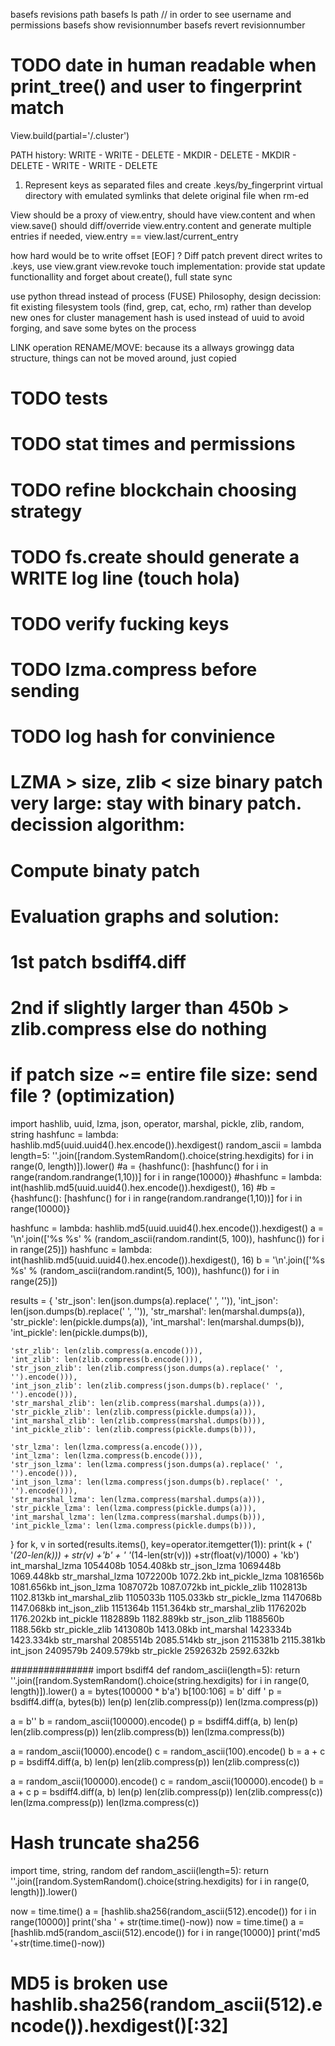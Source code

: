 basefs revisions path
basefs ls path // in order to see username and permissions 
basefs show revisionnumber
basefs revert revisionnumber
# TODO date in human readable when print_tree() and user to fingerprint match

View.build(partial='/.cluster')

PATH history: WRITE - WRITE - DELETE - MKDIR - DELETE - MKDIR - DELETE - WRITE - WRITE - DELETE


1. Represent keys as separated files and create .keys/by_fingerprint virtual directory with emulated symlinks that delete original file when rm-ed

View should be a proxy of view.entry, should have view.content and when view.save() should diff/override view.entry.content and generate multiple entries if needed, view.entry == view.last/current_entry

how hard would be to write offset [EOF] ? Diff patch 
prevent direct writes to .keys, use view.grant view.revoke
touch implementation: provide stat update functionallity and forget about create(), 
full state sync

use python thread instead of process (FUSE)
Philosophy, design decission: fit existing filesystem tools (find, grep, cat, echo, rm) rather than develop new ones for cluster management
hash is used instead of uuid to avoid forging, and save some bytes on the process

LINK operation
RENAME/MOVE: because its a allways growingg data structure, things can not be moved around, just copied


# TODO tests
# TODO stat times and permissions
# TODO refine blockchain choosing strategy
# TODO fs.create should generate a WRITE log line (touch hola)
# TODO verify fucking keys
# TODO lzma.compress before sending
# TODO log hash for convinience



# LZMA > size, zlib < size binary patch very large: stay with binary patch. decission algorithm:
# Compute binaty patch
# Evaluation graphs and solution:
#   1st patch bsdiff4.diff
#   2nd if slightly larger than 450b > zlib.compress else do nothing 
#   if patch size ~= entire file size: send file ? (optimization)


import hashlib, uuid, lzma, json, operator, marshal, pickle, zlib, random, string
hashfunc = lambda: hashlib.md5(uuid.uuid4().hex.encode()).hexdigest()
random_ascii = lambda length=5: ''.join([random.SystemRandom().choice(string.hexdigits) for i in range(0, length)]).lower()
#a = {hashfunc(): [hashfunc() for i in range(random.randrange(1,10))] for i in range(10000)}
#hashfunc = lambda: int(hashlib.md5(uuid.uuid4().hex.encode()).hexdigest(), 16)
#b = {hashfunc(): [hashfunc() for i in range(random.randrange(1,10))] for i in range(10000)}

hashfunc = lambda: hashlib.md5(uuid.uuid4().hex.encode()).hexdigest()
a = '\n'.join(['%s %s' % (random_ascii(random.randint(5, 100)), hashfunc()) for i in range(25)])
hashfunc = lambda: int(hashlib.md5(uuid.uuid4().hex.encode()).hexdigest(), 16)
b = '\n'.join(['%s %s' % (random_ascii(random.randint(5, 100)), hashfunc()) for i in range(25)])

results = {
    'str_json': len(json.dumps(a).replace(' ', '')),
    'int_json': len(json.dumps(b).replace(' ', '')),
    'str_marshal': len(marshal.dumps(a)),
    'str_pickle': len(pickle.dumps(a)),
    'int_marshal': len(marshal.dumps(b)),
    'int_pickle': len(pickle.dumps(b)),
    
    'str_zlib': len(zlib.compress(a.encode())),
    'int_zlib': len(zlib.compress(b.encode())),
    'str_json_zlib': len(zlib.compress(json.dumps(a).replace(' ', '').encode())),
    'int_json_zlib': len(zlib.compress(json.dumps(b).replace(' ', '').encode())),
    'str_marshal_zlib': len(zlib.compress(marshal.dumps(a))),
    'str_pickle_zlib': len(zlib.compress(pickle.dumps(a))),
    'int_marshal_zlib': len(zlib.compress(marshal.dumps(b))),
    'int_pickle_zlib': len(zlib.compress(pickle.dumps(b))),
    
    'str_lzma': len(lzma.compress(a.encode())),
    'int_lzma': len(lzma.compress(b.encode())),
    'str_json_lzma': len(lzma.compress(json.dumps(a).replace(' ', '').encode())),
    'int_json_lzma': len(lzma.compress(json.dumps(b).replace(' ', '').encode())),
    'str_marshal_lzma': len(lzma.compress(marshal.dumps(a))),
    'str_pickle_lzma': len(lzma.compress(pickle.dumps(a))),
    'int_marshal_lzma': len(lzma.compress(marshal.dumps(b))),
    'int_pickle_lzma': len(lzma.compress(pickle.dumps(b))),
    
}
for k, v in sorted(results.items(), key=operator.itemgetter(1)):
    print(k + (' '*(20-len(k))) + str(v) +'b' + ' '*(14-len(str(v))) +str(float(v)/1000) + 'kb')
int_marshal_lzma    1054408b       1054.408kb
str_json_lzma       1069448b       1069.448kb
str_marshal_lzma    1072200b       1072.2kb
int_pickle_lzma     1081656b       1081.656kb
int_json_lzma       1087072b       1087.072kb
int_pickle_zlib     1102813b       1102.813kb
int_marshal_zlib    1105033b       1105.033kb
str_pickle_lzma     1147068b       1147.068kb
int_json_zlib       1151364b       1151.364kb
str_marshal_zlib    1176202b       1176.202kb
int_pickle          1182889b       1182.889kb
str_json_zlib       1188560b       1188.56kb
str_pickle_zlib     1413080b       1413.08kb
int_marshal         1423334b       1423.334kb
str_marshal         2085514b       2085.514kb
str_json            2115381b       2115.381kb
int_json            2409579b       2409.579kb
str_pickle          2592632b       2592.632kb

###############
import bsdiff4
def random_ascii(length=5):
    return ''.join([random.SystemRandom().choice(string.hexdigits) for i in range(0, length)]).lower()
a = bytes(100000 * b'a')
b[100:106] = b' diff '
p = bsdiff4.diff(a, bytes(b))
len(p)
len(zlib.compress(p))
len(lzma.compress(p))

a = b''
b = random_ascii(100000).encode()
p = bsdiff4.diff(a, b)
len(p)
len(zlib.compress(p))
len(zlib.compress(b))
len(lzma.compress(b))



a = random_ascii(10000).encode()
c = random_ascii(100).encode()
b = a + c 
p = bsdiff4.diff(a, b)
len(p)
len(zlib.compress(p))
len(zlib.compress(c))

a = random_ascii(100000).encode()
c = random_ascii(100000).encode()
b = a + c 
p = bsdiff4.diff(a, b)
len(p)
len(zlib.compress(p))
len(zlib.compress(c))
len(lzma.compress(p))
len(lzma.compress(c))




# Hash truncate sha256
import time, string, random
def random_ascii(length=5):
    return ''.join([random.SystemRandom().choice(string.hexdigits) for i in range(0, length)]).lower()

now = time.time()
a = [hashlib.sha256(random_ascii(512).encode()) for i in range(10000)]
print('sha ' + str(time.time()-now))
now = time.time()
a = [hashlib.md5(random_ascii(512).encode()) for i in range(10000)]
print('md5 '+str(time.time()-now))

# MD5 is broken use hashlib.sha256(random_ascii(512).encode()).hexdigest()[:32]
